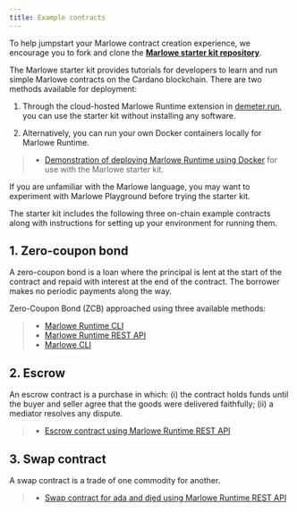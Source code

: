 ```yaml
---
title: Example contracts
---
```


To help jumpstart your Marlowe contract creation experience, we encourage you to fork and clone the **[Marlowe starter kit repository](https://github.com/input-output-hk/marlowe-starter-kit)**. 

The Marlowe starter kit provides tutorials for developers to learn and run simple Marlowe contracts on the Cardano blockchain. There are two methods available for deployment: 

1. Through the cloud-hosted Marlowe Runtime extension in [demeter.run](demeter.run), you can use the starter kit without installing any software. 

2. Alternatively, you can run your own Docker containers locally for Marlowe Runtime. 

> * [Demonstration of deploying Marlowe Runtime using Docker](https://www.youtube.com/watch?v=wgSvPlWUrf8) for use with the Marlowe starter kit. 

If you are unfamiliar with the Marlowe language, you may want to experiment with Marlowe Playground before trying the starter kit. 

The starter kit includes the following three on-chain example contracts along with instructions for setting up your environment for running them. 

## 1. Zero-coupon bond

A zero-coupon bond is a loan where the principal is lent at the start of the contract and repaid with interest at the end of the contract. The borrower makes no periodic payments along the way. 

Zero-Coupon Bond (ZCB) approached using three available methods:

> * [Marlowe Runtime CLI](https://github.com/input-output-hk/marlowe-starter-kit/blob/main/01-runtime-cli.ipynb)
> * [Marlowe Runtime REST API](https://github.com/input-output-hk/marlowe-starter-kit/blob/main/02-runtime-rest.ipynb)
> * [Marlowe CLI](https://github.com/input-output-hk/marlowe-starter-kit/blob/main/03-marlowe-cli.ipynb)

## 2. Escrow

An escrow contract is a purchase in which: (i) the contract holds funds until the buyer and seller agree that the goods were delivered faithfully; (ii) a mediator resolves any dispute. 

> * [Escrow contract using Marlowe Runtime REST API](https://github.com/input-output-hk/marlowe-starter-kit/blob/main/04-escrow-rest.ipynb)

## 3. Swap contract

A swap contract is a trade of one commodity for another. 

> * [Swap contract for ada and djed using Marlowe Runtime REST API](https://github.com/input-output-hk/marlowe-starter-kit/blob/main/05-swap-rest.ipynb)

